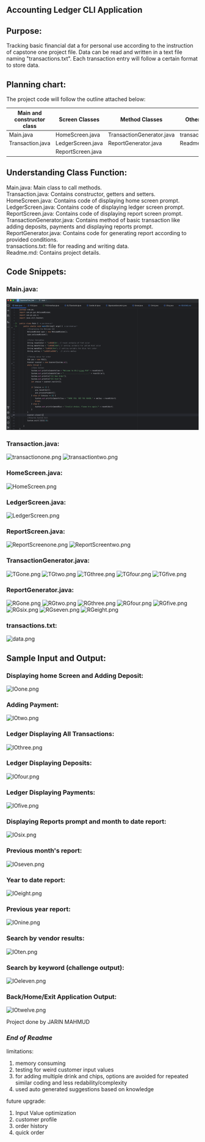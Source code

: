 ## Accounting Ledger CLI Application
## Purpose:
Tracking basic financial dat a for personal use according to the instruction of capstone one project file. Data can be read and written in a text file naming "transactions.txt".
Each transaction entry will follow a certain format to store data.

## Planning chart:
The project code will follow the outline attached below:

| Main and constructor class | Screen Classes    | Method Classes            | Other Files      |
|----------------------------|-------------------|---------------------------|------------------|
| Main.java                  | HomeScreen.java   | TransactionGenerator.java | transactions.txt |
| Transaction.java           | LedgerScreen.java | ReportGenerator.java      | Readme.md        |
|                            | ReportScreen.java |                           |                  |

## Understanding Class Function:
Main.java: Main class to call methods. <br/>
Transaction.java: Contains constructor, getters and setters. <br/>
HomeScreen.java: Contains code of displaying home screen prompt. <br/>
LedgerScreen.java: Contains code of displaying ledger screen prompt. <br/>
ReportScreen.java: Contains code of displaying report screen prompt. <br/>
TransactionGenerator.java: Contains method of basic transaction like adding deposits, payments and displaying reports prompt.<br/>
ReportGenerator.java: Contains code for generating report according to provided conditions. <br/>
transactions.txt: file for reading and writing data. <br/>
Readme.md: Contains project details.

## Code Snippets:

### Main.java:
![main.png](main.png)

### Transaction.java:
![transactionone.png](transactionone.png)
![transactiontwo.png](transactiontwo.png)

### HomeScreen.java:
![HomeScreen.png](HomeScreen.png)


### LedgerScreen.java:
![LedgerScreen.png](LedgerScreen.png)

### ReportScreen.java:
![ReportScreenone.png](ReportScreenone.png)
![ReportScreentwo.png](ReportScreentwo.png)

### TransactionGenerator.java:
![TGone.png](TGone.png)
![TGtwo.png](TGtwo.png)
![TGthree.png](TGthree.png)
![TGfour.png](TGfour.png)
![TGfive.png](TGfive.png)

### ReportGenerator.java:
![RGone.png](RGone.png)
![RGtwo.png](RGtwo.png)
![RGthree.png](RGthree.png)
![RGfour.png](RGfour.png)
![RGfive.png](RGfive.png)
![RGsix.png](RGsix.png)
![RGseven.png](RGseven.png)
![RGeight.png](RGeight.png)

### transactions.txt:
![data.png](data.png)

## Sample Input and Output:
### Displaying home Screen and Adding Deposit:
![IOone.png](IOone.png)

### Adding Payment:
![IOtwo.png](IOtwo.png)

### Ledger Displaying All Transactions:
![IOthree.png](IOthree.png)

### Ledger Displaying Deposits:
![IOfour.png](IOfour.png)

### Ledger Displaying Payments:
![IOfive.png](IOfive.png)

### Displaying Reports prompt and month to date report:
![IOsix.png](IOsix.png)

### Previous month's report:
![IOseven.png](IOseven.png)

### Year to date report:
![IOeight.png](IOeight.png)

### Previous year report:
![IOnine.png](IOnine.png)

### Search by vendor results:
![IOten.png](IOten.png)

### Search by keyword (challenge output):
![IOeleven.png](IOeleven.png)

### Back/Home/Exit Application Output:
![IOtwelve.png](IOtwelve.png)

Project done by JARIN MAHMUD

### ***End of Readme***
limitations:
1. memory consuming
2. testing for weird customer input values
3. for adding multiple drink and chips, options are avoided for repeated similar coding and less redability/complexity
3. used auto generated suggestions based on knowledge

future upgrade:
1. Input Value optimization
2. customer profile
3. order history
4. quick order